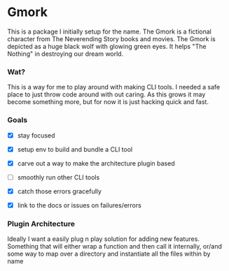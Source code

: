 # Gmork
This is a package I initially setup for the name. The Gmork is a fictional character from The Neverending Story books and movies.
The Gmork is depicted as a huge black wolf with glowing green eyes. It helps "The Nothing" in destroying our dream world.

### Wat?
This is a way for me to play around with making CLI tools. I needed a safe place to just throw code around with out caring.
As this grows it may become something more, but for now it is just hacking quick and fast.

### Goals

- [x] stay focused
- [x] setup env to build and bundle a CLI tool
- [x] carve out a way to make the architecture plugin based
- [ ] smoothly run other CLI tools
- [x] catch those errors gracefully
- [x] link to the docs or issues on failures/errors


### Plugin Architecture

Ideally I want a easily plug n play solution for adding new features.
Something that will either wrap a function and then call it internally, or/and
some way to map over a directory and instantiate all the files within by name


